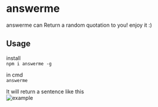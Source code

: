 # answerme
answerme can Return a random quotation to you! enjoy it :)
## Usage
install  
`npm i answerme -g`  


in cmd  
`answerme`  


It will return a sentence like this  
![example](https://aleivc-others.oss-cn-beijing.aliyuncs.com/example.png?Expires=1620169186&OSSAccessKeyId=TMP.3KgYAEZHfPbQCtED3ZLgQfhcbGZuDLauYVxSP48nfEjurkdwG8uBvMjtGC9N2jopuzDkgD8dErGDzatsTtq2tDwtxVAtWd&Signature=kbEGlRUkU4SrIRo2pfuxyO7rOA8%3D)

